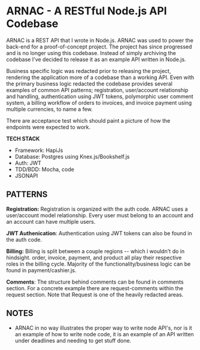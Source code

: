 # ARNAC - A RESTful Node.js API Codebase
ARNAC is a REST API that I wrote in Node.js. ARNAC was used to power the back-end
for a proof-of-concept project. The project has since progressed and is no longer
using this codebase. Instead of simply archiving the codebase I've decided to
release it as an example API written in Node.js.

Business specific logic was redacted prior to releasing the project, rendering
the application more of a codebase than a working API. Even with the primary
business logic redacted the codebase provides several examples of common API
patterns; registration, user/account relationship and handling, authentication
using JWT tokens, polymorphic user comment system, a billing workflow of orders
to invoices, and invoice payment using multiple currencies, to name a few.

There are acceptance test which should paint a picture of how the endpoints were
expected to work.

**TECH STACK**
- Framework: HapiJs
- Database: Postgres using Knex.js/Bookshelf.js
- Auth: JWT
- TDD/BDD: Mocha, code
- JSONAPI

## PATTERNS
**Registration:** Registration is organized with the auth code. ARNAC uses a
user/account model relationship. Every user must belong to an account and an
account can have multiple users.

**JWT Authenication**: Authentication using JWT tokens can also be found in the
auth code.

**Billing:** Billing is split between a couple regions -- which i wouldn't do in
hindsight. order, invoice, payment, and product all play their respective roles
in the billing cycle. Majority of the functionality/business logic can be found
in payment/cashier.js.

**Comments**: The structure behind comments can be found in comments section.
For a concrete example there are request-comments within the request section.
Note that Request is one of the heavily redacted areas.

## NOTES
- ARNAC in no way illustrates the proper way to write node API's, nor is it an
  example of how to write node code, it is an example of an API written under
  deadlines and needing to get stuff done.
